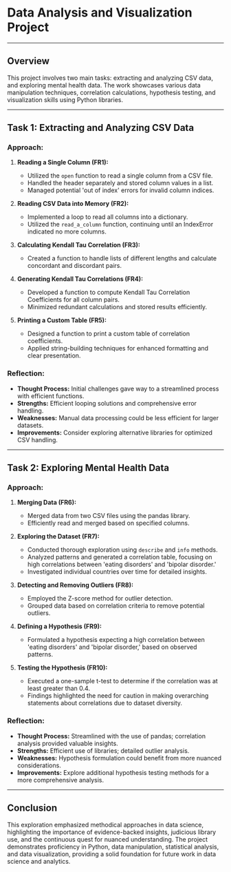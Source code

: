 # Data Analysis and Visualization Project

---

## Overview

This project involves two main tasks: extracting and analyzing CSV data, and exploring mental health data. The work showcases various data manipulation techniques, correlation calculations, hypothesis testing, and visualization skills using Python libraries.

---

## Task 1: Extracting and Analyzing CSV Data

### Approach:

1. **Reading a Single Column (FR1):**
    - Utilized the `open` function to read a single column from a CSV file.
    - Handled the header separately and stored column values in a list.
    - Managed potential 'out of index' errors for invalid column indices.

2. **Reading CSV Data into Memory (FR2):**
    - Implemented a loop to read all columns into a dictionary.
    - Utilized the `read_a_column` function, continuing until an IndexError indicated no more columns.

3. **Calculating Kendall Tau Correlation (FR3):**
    - Created a function to handle lists of different lengths and calculate concordant and discordant pairs.

4. **Generating Kendall Tau Correlations (FR4):**
    - Developed a function to compute Kendall Tau Correlation Coefficients for all column pairs.
    - Minimized redundant calculations and stored results efficiently.

5. **Printing a Custom Table (FR5):**
    - Designed a function to print a custom table of correlation coefficients.
    - Applied string-building techniques for enhanced formatting and clear presentation.

### Reflection:

- **Thought Process:** Initial challenges gave way to a streamlined process with efficient functions.
- **Strengths:** Efficient looping solutions and comprehensive error handling.
- **Weaknesses:** Manual data processing could be less efficient for larger datasets.
- **Improvements:** Consider exploring alternative libraries for optimized CSV handling.

---

## Task 2: Exploring Mental Health Data

### Approach:

1. **Merging Data (FR6):**
    - Merged data from two CSV files using the pandas library.
    - Efficiently read and merged based on specified columns.

2. **Exploring the Dataset (FR7):**
    - Conducted thorough exploration using `describe` and `info` methods.
    - Analyzed patterns and generated a correlation table, focusing on high correlations between 'eating disorders' and 'bipolar disorder.'
    - Investigated individual countries over time for detailed insights.

3. **Detecting and Removing Outliers (FR8):**
    - Employed the Z-score method for outlier detection.
    - Grouped data based on correlation criteria to remove potential outliers.

4. **Defining a Hypothesis (FR9):**
    - Formulated a hypothesis expecting a high correlation between 'eating disorders' and 'bipolar disorder,' based on observed patterns.

5. **Testing the Hypothesis (FR10):**
    - Executed a one-sample t-test to determine if the correlation was at least greater than 0.4.
    - Findings highlighted the need for caution in making overarching statements about correlations due to dataset diversity.

### Reflection:

- **Thought Process:** Streamlined with the use of pandas; correlation analysis provided valuable insights.
- **Strengths:** Efficient use of libraries; detailed outlier analysis.
- **Weaknesses:** Hypothesis formulation could benefit from more nuanced considerations.
- **Improvements:** Explore additional hypothesis testing methods for a more comprehensive analysis.

---

## Conclusion

This exploration emphasized methodical approaches in data science, highlighting the importance of evidence-backed insights, judicious library use, and the continuous quest for nuanced understanding. The project demonstrates proficiency in Python, data manipulation, statistical analysis, and data visualization, providing a solid foundation for future work in data science and analytics.
